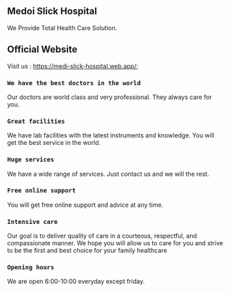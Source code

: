 ## Medoi Slick Hospital

We Provide Total Health Care Solution.

## Official Website

Visit us : https://medi-slick-hospital.web.app/;

### `We have the best doctors in the world`

Our doctors are world class and very professional. They always care for you.

### `Great facilities`

We have lab facilities with the latest instruments and knowledge. You will get the best service in the world.

### `Huge services`

We have a wide range of services. Just contact us and we will the rest.

### `Free online support`

You will get free online support and advice at any time.

### `Intensive care`
Our goal is to deliver quality of care in a courteous, respectful, and compassionate manner. We hope you will allow us to care for you and strive to be the first and best choice for your family healthcare

### `Opening hours`

We are open 6:00-10:00 everyday except friday.
